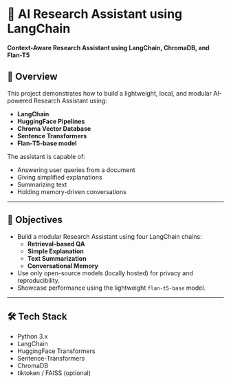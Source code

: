 # 🧠 AI Research Assistant using LangChain

**Context-Aware Research Assistant using LangChain, ChromaDB, and Flan-T5**

## 📄 Overview

This project demonstrates how to build a lightweight, local, and modular AI-powered Research Assistant using:
- **LangChain**
- **HuggingFace Pipelines**
- **Chroma Vector Database**
- **Sentence Transformers**
- **Flan-T5-base model**

The assistant is capable of:
- Answering user queries from a document
- Giving simplified explanations
- Summarizing text
- Holding memory-driven conversations

---

## 🎯 Objectives

- Build a modular Research Assistant using four LangChain chains:
  - **Retrieval-based QA**
  - **Simple Explanation**
  - **Text Summarization**
  - **Conversational Memory**
- Use only open-source models (locally hosted) for privacy and reproducibility.
- Showcase performance using the lightweight `flan-t5-base` model.

---

## 🛠️ Tech Stack

- Python 3.x
- LangChain
- HuggingFace Transformers
- Sentence-Transformers
- ChromaDB
- tiktoken / FAISS (optional)

